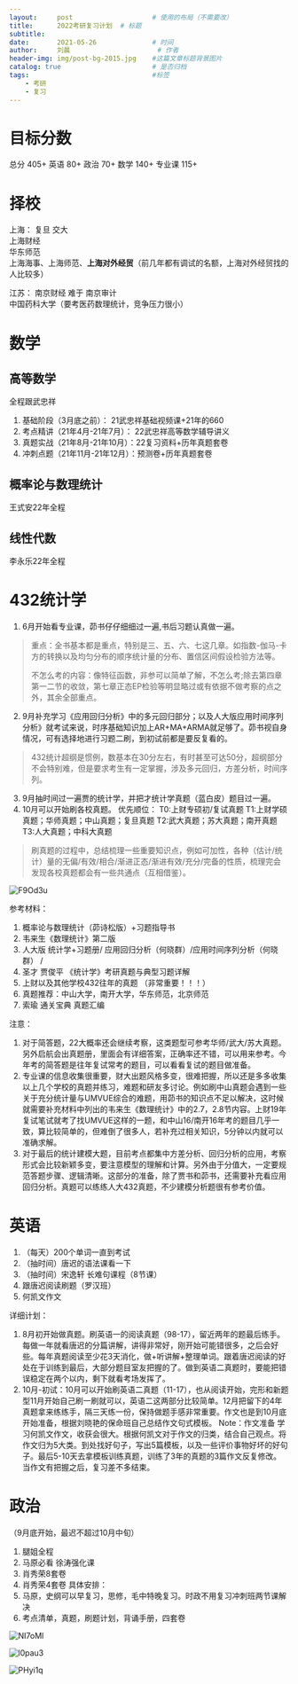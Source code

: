 ```yaml
---
layout:     post   				    # 使用的布局（不需要改）
title:      2022考研复习计划	# 标题 
subtitle:    
date:       2021-05-26 				# 时间
author:     刘晨 						# 作者
header-img: img/post-bg-2015.jpg 	#这篇文章标题背景图片
catalog: true 						# 是否归档
tags:								#标签
    - 考研
    - 复习
---
```

# 目标分数
总分 405+
英语 80+
政治 70+
数学 140+
专业课 115+

# 择校
上海：
复旦 交大  
上海财经  
华东师范  
上海海事、上海师范、**上海对外经贸**（前几年都有调试的名额，上海对外经贸找的人比较多） 

江苏：
南京财经 难于 南京审计  
中国药科大学（要考医药数理统计，竞争压力很小）



# 数学
## 高等数学
全程跟武忠祥
1. 基础阶段（3月底之前）： 21武忠祥基础视频课+21年的660 
2. 考点精讲（21年4月-21年7月）：  22武忠祥高等数学辅导讲义 
3. 真题实战（21年8月-21年10月）：22复习资料+历年真题套卷
4. 冲刺点题（21年11月-21年12月）：预测卷+历年真题套卷
## 概率论与数理统计
王式安22年全程
## 线性代数
李永乐22年全程

# 432统计学
1. 6月开始看专业课，茆书仔仔细细过一遍,书后习题认真做一遍。
> 重点：全书基本都是重点，特别是三、五、六、七这几章。如指数-伽马-卡方的转换以及均匀分布的顺序统计量的分布、置信区间假设检验方法等。
> 
> 不怎么考的内容：像特征函数，非参可以简单了解，不怎么考;除去第四章第一二节的收敛，第七章正态EP检验等明显略过或有依据不做考察的点之外，其余全部重点。
2. 9月补充学习《应用回归分析》中的多元回归部分；以及人大版应用时间序列分析》就考试来说，时序基础知识加上AR+MA+ARMA就足够了。茆书视自身情况，可有选择地进行习题二刷，到初试前都是要反复看的。
> 432统计超纲是惯例，数基本在30分左右，有时甚至可达50分，超纲部分不会特别难，但是要求考生有一定掌握，涉及多元回归，方差分析，时间序列。
3. 9月抽时间过一遍贾的统计学，并把才统计学真题（蓝白皮）题目过一遍。
4. 10月可以开始刷各校真题。 
优先顺位：
T0:上财专硕初/复试真题
T1:上财学硕真题；华师真题；中山真题；复旦真题
T2:武大真题；苏大真题；南开真题
T3:人大真题；中科大真题
> 刷真题的过程中，总结梳理一些重要知识点，例如可加性，各种（估计/统计）量的无偏/有效/相合/渐进正态/渐进有效/充分/完备的性质，梳理完会发现各校真题都会有一些共通点（互相借鉴）。

![F9Od3u](https://liuchenmaths-1256826619.cos.ap-nanjing.myqcloud.com/uPic/F9Od3u.png)

参考材料：
1. 概率论与数理统计（茆诗松版）+习题指导书
2. 韦来生《数理统计》第二版
3. 人大版 统计学+习题册/ 应用回归分析（何晓群）/应用时间序列分析（何晓群） /
4. 圣才 贾俊平 《统计学》考研真题与典型习题详解
5. 上财以及其他学校432往年的真题 （非常重要！！！）
6. 真题推荐：中山大学，南开大学，华东师范，北京师范
7. 索瑜 通关宝典 真题汇编

注意：  
1. 对于简答题，22大概率还会继续考察，这类题型可参考华师/武大/苏大真题。另外启航会出真题册，里面会有详细答案，正确率还不错，可以用来参考。今年考的简答题是往年复试常考的题目，可以看看复试的题目做准备。
2. 专业课的信息收集很重要，财大出题风格多变，很难把握，所以还是多多收集以上几个学校的真题并练习，难题和研友多讨论。例如刷中山真题会遇到一些关于充分统计量与UMVUE综合的难题，用茆书的知识点不足以解决，这时候就需要补充材料中列出的韦来生《数理统计》中的2.7，2.8节内容。上财19年复试笔试就考了找UMVUE这样的一题，和中山16/南开16年考的题目几乎一致，算比较简单的，但难倒了很多人，若补充过相关知识，5分钟以内就可以准确求解。
3. 对于最后的统计建模大题，目前考点都集中方差分析、回归分析的应用，考察形式会比较新颖多变，要注意模型的理解和计算。另外由于分值大，一定要规范答题步骤、逻辑清晰。这部分的准备，除了贾书和茆书，还需要补充看应用回归分析。真题可以练练人大432真题，不少建模分析题很有参考价值。


# 英语
1. （每天）200个单词一直到考试
2. （抽时间）唐迟的语法课看一下
3. （抽时间）宋逸轩 长难句课程（8节课）
4. 跟唐迟阅读刷题（罗汉班）
5. 何凯文作文

详细计划：
1. 8月初开始做真题。刷英语一的阅读真题（98-17），留近两年的题最后练手。每做一年就看唐迟的分篇讲解，讲得非常好，刚开始可能错很多，之后会好些。每年真题阅读至少花3天消化，做+听讲解+整理单词。跟着唐迟阅读的好处在于训练到最后，大部分题目室友把握的了。做到英语二真题时，要能把错误稳定在两个以内，剩下就看考场发挥了。
2. 10月-初试：10月可以开始刷英语二真题（11-17），也从阅读开始，完形和新题型11月开始自己刷一刷就可以，英语二这两部分比较简单。12月把留下的4年真题拿来练练手，隔三天练一份，保持做题手感非常重要。作文也是到10月底开始准备，根据刘晓艳的保命班自己总结作文句式模板。
Note：作文准备
学习何凯文作文，收获会很大。根据何凯文对于作文的归类，结合自己观点。将作文归为5大类。到处找好句子，写出5篇模板，以及一些评价事物好坏的好句子。最后5-10天去拿模板训练真题，训练了3年的真题的3篇作文反复修改。当作文有把握之后，复习差不多结束。


# 政治
（9月底开始，最迟不超过10月中旬）
1. 腿姐全程
2. 马原必看 徐涛强化课
3. 肖秀荣8套卷
4. 肖秀荣4套卷
具体安排：
1. 马原，史纲可以早复习，思修，毛中特晚复习。时政不用复习冲刺班两节课解决
2. 考点清单，真题，刷题计划，背诵手册，四套卷
   
![NI7oMl](https://liuchenmaths-1256826619.cos.ap-nanjing.myqcloud.com/uPic/NI7oMl.png)

![l0pau3](https://liuchenmaths-1256826619.cos.ap-nanjing.myqcloud.com/uPic/l0pau3.png)

![PHyi1q](https://liuchenmaths-1256826619.cos.ap-nanjing.myqcloud.com/uPic/PHyi1q.png)

